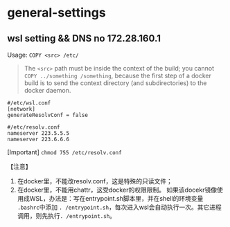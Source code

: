 # general-settings

## wsl setting && DNS no 172.28.160.1

Usage: `COPY <src> /etc/`

> The `<src>` path must be inside the context of the build; you cannot `COPY ../something /something`, because the first step of a docker build is to send the context directory (and subdirectories) to the docker daemon.

```config
#/etc/wsl.conf
[network]
generateResolvConf = false
```

```config
#/etc/resolv.conf
nameserver 223.5.5.5
nameserver 223.6.6.6
```

[Important] `chmod 755 /etc/resolv.conf`

【注意】
1. 在docker里，不能改resolv.conf，这是特殊的只读文件；
2. 在docker里，不能用chattr，这受docker的权限限制。
如果该docekr镜像使用成WSL，办法是：写在entrypoint.sh脚本里，并在shell的环境变量 `.bashrc`中添加 `. /entrypoint.sh`，每次进入wsl会自动执行一次。其它进程调用，则先执行`. /entrypoint.sh`。